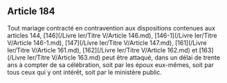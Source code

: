 Article 184
----
Tout mariage contracté en contravention aux dispositions contenues aux articles
144, [146](/Livre Ier/Titre V/Article 146.md), [146-1](/Livre Ier/Titre V/Article 146-1.md), [147](/Livre Ier/Titre V/Article 147.md), [161](/Livre Ier/Titre V/Article 161.md), [162](/Livre Ier/Titre V/Article 162.md) et [163](/Livre Ier/Titre V/Article 163.md) peut être attaqué, dans un délai de trente
ans à compter de sa célébration, soit par les époux eux-mêmes, soit par tous
ceux qui y ont intérêt, soit par le ministère public.
